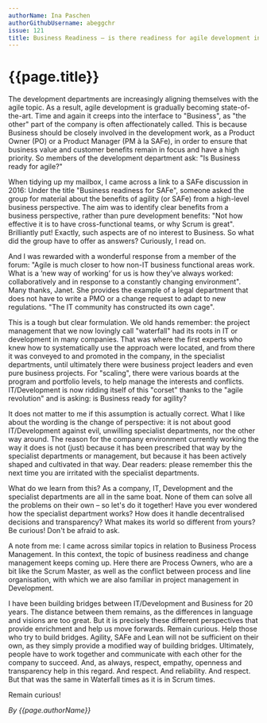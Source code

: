 ```yaml
---
authorName: Ina Paschen
authorGithubUsername: abeggchr
issue: 121
title: Business Readiness – is there readiness for agile development in Business? 
---
```

# {{page.title}}

The development departments are increasingly aligning themselves with the agile topic. As a result, agile development is gradually becoming state-of-the-art. Time and again it creeps into the interface to "Business", as "the other" part of the company is often affectionately called. This is because Business should be closely involved in the development work, as a Product Owner (PO) or a Product Manager (PM à la SAFe), in order to ensure that business value and customer benefits remain in focus and have a high priority. So members of the development department ask: "Is Business ready for agile?" 

When tidying up my mailbox, I came across a link to a SAFe discussion in 2016: Under the title "Business readiness for SAFe", someone asked the group for material about the benefits of agility (or SAFe) from a high-level business perspective. The aim was to identify clear benefits from a business perspective, rather than pure development benefits: "Not how effective it is to have cross-functional teams, or why Scrum is great". Brilliantly put! Exactly, such aspects are of no interest to Business. So what did the group have to offer as answers? Curiously, I read on. 

And I was rewarded with a wonderful response from a member of the forum: "Agile is much closer to how non-IT business functional areas work. What is a ‘new way of working’ for us is how they’ve always worked: collaboratively and in response to a constantly changing environment". Many thanks, Janet. She provides the example of a legal department that does not have to write a PMO or a change request to adapt to new regulations. "The IT community has constructed its own cage". 

This is a tough but clear formulation. We old hands remember: the project management that we now lovingly call "waterfall" had its roots in IT or development in many companies. That was where the first experts who knew how to systematically use the approach were located, and from there it was conveyed to and promoted in the company, in the specialist departments, until ultimately there were business project leaders and even pure business projects. For "scaling", there were various boards at the program and portfolio levels, to help manage the interests and conflicts. IT/Development is now ridding itself of this "corset" thanks to the "agile revolution" and is asking: is Business ready for agility? 

It does not matter to me if this assumption is actually correct. What I like about the wording is the change of perspective: it is not about good IT/Development against evil, unwilling specialist departments, nor the other way around. The reason for the company environment currently working the way it does is not (just) because it has been prescribed that way by the specialist departments or management, but because it has been actively shaped and cultivated in that way. Dear readers: please remember this the next time you are irritated with the specialist departments. 

What do we learn from this? As a company, IT, Development and the specialist departments are all in the same boat. None of them can solve all the problems on their own – so let's do it together! Have you ever wondered how the specialist department works? How does it handle decentralised decisions and transparency? What makes its world so different from yours? Be curious! Don't be afraid to ask. 

A note from me: I came across similar topics in relation to Business Process Management. In this context, the topic of business readiness and change management keeps coming up. Here there are Process Owners, who are a bit like the Scrum Master, as well as the conflict between process and line organisation, with which we are also familiar in project management in Development. 

I have been building bridges between IT/Development and Business for 20 years. The distance between them remains, as the differences in language and visions are too great. But it is precisely these different perspectives that provide enrichment and help us move forwards. Remain curious. Help those who try to build bridges. Agility, SAFe and Lean will not be sufficient on their own, as they simply provide a modified way of building bridges. Ultimately, people have to work together and communicate with each other for the company to succeed. And, as always, respect, empathy, openness and transparency help in this regard. And respect. And reliability. And respect. But that was the same in Waterfall times as it is in Scrum times. 

Remain curious! 

*By {{page.authorName}}*